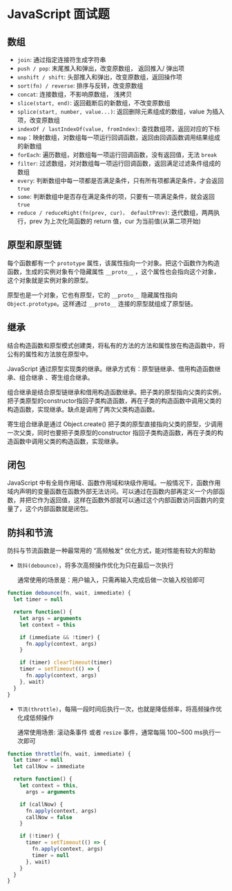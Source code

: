 # JavaScript 面试题

## 数组

+ `join`: 通过指定连接符生成字符串
+ `push / pop`: 末尾推入和弹出，改变原数组， 返回推入/ 弹出项
+ `unshift / shift`: 头部推入和弹出，改变原数组，返回操作项
+ `sort(fn) / reverse`: 排序与反转，改变原数组
+ `concat`: 连接数组，不影响原数组， 浅拷贝
+ `slice(start, end)`: 返回截断后的新数组，不改变原数组
+ `splice(start, number, value...)`: 返回删除元素组成的数组，value 为插入项，改变原数组
+ `indexOf / lastIndexOf(value, fromIndex)`: 查找数组项，返回对应的下标
+ `map`：映射数组，对数组每一项运行回调函数，返回由回调函数调用结果组成的新数组
+ `forEach`: 遍历数组，对数组每一项运行回调函数，没有返回值，无法 `break`
+ `filter`: 过滤数组，对对数组每一项运行回调函数，返回满足过滤条件组成的数组
+ `every`: 判断数组中每一项都是否满足条件，只有所有项都满足条件，才会返回 `true`
+ `some`: 判断数组中是否存在满足条件的项，只要有一项满足条件，就会返回 `true`
+ `reduce / reduceRight(fn(prev, cur)， defaultPrev)`: 迭代数组，两两执行，prev 为上次化简函数的 return 值，cur 为当前值(从第二项开始)

## 原型和原型链

每个函数都有一个 `prototype` 属性，该属性指向一个对象。把这个函数作为构造函数，生成的实例对象有个隐藏属性 `__proto__` ，这个属性也会指向这个对象，这个对象就是实例对象的原型。

原型也是一个对象，它也有原型，它的 `__proto__` 隐藏属性指向 `Object.prototype`。这样通过 `__proto__` 连接的原型就组成了原型链。

## 继承

结合构造函数和原型模式创建类，将私有的方法的方法和属性放在构造函数中，将公有的属性和方法放在原型中。

JavaScript 通过原型实现类的继承。继承方式有：原型链继承、借用构造函数继承、组合继承 、寄生组合继承。

组合继承是结合原型链继承和借用构造函数继承。把子类的原型指向父类的实例，把子类原型的constructor指回子类构造函数，再在子类的构造函数中调用父类的构造函数，实现继承。缺点是调用了两次父类构造函数。

寄生组合继承是通过 Object.create() 把子类的原型直接指向父类的原型，少调用一次父类，同时也要把子类原型的constructor 指回子类构造函数，再在子类的构造函数中调用父类的构造函数，实现继承。


## 闭包

JavaScript 中有全局作用域、函数作用域和块级作用域。一般情况下，函数作用域内声明的变量函数在函数外部无法访问。可以通过在函数内部再定义一个内部函数，并把它作为返回值，这样在函数外部就可以通过这个内部函数访问函数内的变量了，这个内部函数就是闭包。

## 防抖和节流

防抖与节流函数是一种最常用的 “高频触发” 优化方式，能对性能有较大的帮助

+ `防抖(debounce)`，将多次高频操作优化为只在最后一次执行

  通常使用的场景是：用户输入，只需再输入完成后做一次输入校验即可

```js
function debounce(fn, wait, immediate) {
  let timer = null

  return function() {
    let args = arguments
    let context = this

    if (immediate && !timer) {
      fn.apply(context, args)
    }

    if (timer) clearTimeout(timer)
    timer = setTimeout(() => {
      fn.apply(context, args)
    }, wait)
  }
}
```

+ `节流(throttle)`，每隔一段时间后执行一次，也就是降低频率，将高频操作优化成低频操作

  通常使用场景: 滚动条事件 或者 `resize` 事件，通常每隔 100~500 ms执行一次即可

```js
function throttle(fn, wait, immediate) {
  let timer = null
  let callNow = immediate

  return function() {
    let context = this,
      args = arguments

    if (callNow) {
      fn.apply(context, args)
      callNow = false
    }

    if (!timer) {
      timer = setTimeout(() => {
        fn.apply(context, args)
        timer = null
      }, wait)
    }
  }
}
```